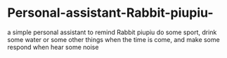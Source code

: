 # Personal-assistant-Rabbit-piupiu-
a simple personal assistant to remind Rabbit piupiu do some sport, drink some water or some other things when the time is come, and make some respond when hear some noise
